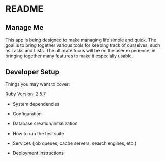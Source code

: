 # README

## Manage Me

This app is being designed to make managing life simple and quick. The goal is to bring together various tools for keeping track of ourselves, such as Tasks and Lists. The ultimate focus will be on the user experience, in bringing together many features to make it especially usable.

## Developer Setup
Things you may want to cover:

Ruby Version: 2.5.7

* System dependencies

* Configuration

* Database creation/initialization

* How to run the test suite

* Services (job queues, cache servers, search engines, etc.)

* Deployment instructions
